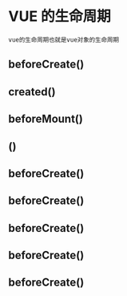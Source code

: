 # VUE 的生命周期
    vue的生命周期也就是vue对象的生命周期
## beforeCreate()
    
## created()

## beforeMount()

## ()

## beforeCreate()

## beforeCreate()

## beforeCreate()

## beforeCreate()

## beforeCreate() 